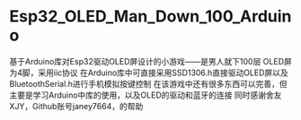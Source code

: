 # Esp32_OLED_Man_Down_100_Arduino
基于Arduino库对Esp32驱动OLED屏设计的小游戏——是男人就下100层
OLED屏为4脚，采用iic协议
在Arduino库中可直接采用SSD1306.h直接驱动OLED屏以及BluetoothSerial.h进行手机模拟按键控制
在该游戏中还有很多东西可以完善，但主要是学习Arduino中库的使用，以及OLED的驱动和蓝牙的连接
同时感谢舍友XJY，Github账号janey7664，的帮助
